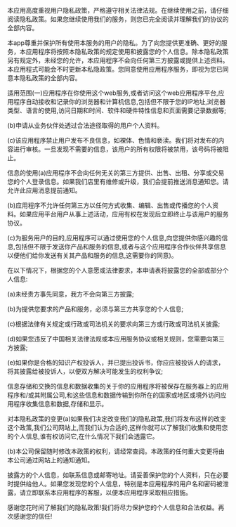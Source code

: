 本应用高度重视用户隐私政策，严格遵守相关法律法规。在继续使用之前，请仔细阅读隐私政策。如果您继续使用我们的服务，则您已完全阅读并理解我们的协议的全部内容。

本app尊重并保护所有使用本服务的用户的隐私。为了向您提供更准确、更好的服务，本应用程序将按照本隐私政策的规定使用和披露您的个人信息。除本隐私政策另有规定外，未经您的允许，本应用程序不会向任何第三方披露或提供上述资料。本应用程式可能会不时更新本私隐政策。您同意使用应用程序服务，即视为您已同意本隐私政策的全部内容。

适用范围(一)应用程序在你使用这个web服务,或者访问这个web应用程序平台,应用程序自动接收和记录你的浏览器和计算机信息,包括但不限于您的IP地址,浏览器类型、语言的使用,访问日期和时间、软件和硬件特性信息和页面需要记录数据等;

(b)申请从业务伙伴处透过合法途径取得的用户个人资料。

(c)该应用程序禁止用户发布不良信息，如裸体、色情和亵渎。我们将对发布的内容进行审核。一旦发现不需要的信息，该用户的所有权限将被禁用，该号码将被阻止。

信息的使用(a)应用程序不会向任何无关的第三方提供、出售、出租、分享或交易您的个人登录信息。如果我们店里有维修或升级，我们会提前推送消息通知您。请允许此应用消息提前通知。

(b)应用程序不允许任何第三方以任何方式收集、编辑、出售或传播您的个人资料。如果应用平台用户从事上述活动，应用有权在发现后立即终止与该用户的服务协议。

(c)为服务用户的目的,应用程序可以通过使用您的个人信息,向您提供你感兴趣的信息,包括但不限于发送你产品和服务的信息,或者与这个应用程序合作伙伴共享信息以便他们给你发送有关其产品和服务的信息,这需要你的同意)。

在以下情况下，根据您的个人意愿或法律要求，本申请表将披露您的全部或部分个人信息:

(a)未经贵方事先同意，我方不会向第三方披露;

(b)为提供您要求的产品和服务，必须与第三方共享您的个人信息;

(c)根据法律有关规定或行政或司法机关的要求向第三方或行政或司法机关披露;

(d)如果您违反了中国相关法律法规或本应用服务协议或相关规则，您需要向第三方披露;

(e)如果你是合格的知识产权投诉人，并已提出投诉书，你应应被投诉人的请求，将其披露给被投诉人，以便双方解决可能发生的权利争议;

信息存储和交换的信息和数据收集的关于你的应用程序将被保存在服务器上的应用程序和/或其附属公司,和这些信息和数据传输到你所在的国家或地区或境外访问应用程序收集信息和数据,存储和显示。

对本隐私政策的变更(a)如果我们决定改变我们的隐私政策,我们将发布这样的改变这个政策,我们公司网站上,而我们认为合适的,这样你就可以了解我们收集和使用您的个人信息,谁有权访问它,在什么情况下我们会透露它。

(b)本公司保留随时修改本政策的权利，请经常查阅。本政策的任何重大变更将由本公司通过网站上的通知通知。

披露方的个人信息，如联系信息或邮寄地址。请妥善保护您的个人资料，只在必要时提供给他人。如果您发现您的个人信息，特别是本应用程序的用户名和密码被泄露，请立即联系本应用程序的客服，以便本应用程序采取相应措施。

感谢您花时间了解我们的隐私政策!我们将尽力保护您的个人信息和合法权益。再次感谢您的信任!

